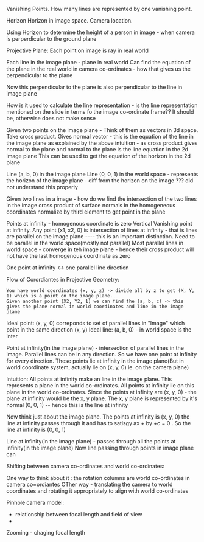 Vanishing Points.
How many lines are represented by one vanishing point.

Horizon
Horizon in image space. Camera location.

Using Horizon to determine the height of a person in image - when camera is perperdicular to the ground plane

Projective Plane:
Each point on image is ray in real world

Each line in the image plane - plane in real world
Can find the equation of the plane in the real world in camera co-ordinates - how that gives us the perpendicular to the plane

Now this perpendicular to the plane is also perpendicular to the line in image plane

How is it used to calculate the line representation - is the line representation mentioned on the slide in terms fo the image co-ordinate frame??
It should be, otherwise does not make sense


Given two points on the image plane - Think of them as vectors in 3d space. Take cross product. Gives normal vector - this is the equation of the line in the image plane as explained by the above intuition - as cross product gives normal to the plane and normal to the plane is the line equation in the 2d image plane
This can be used to get the equation of the horizon in the 2d plane

Line (a, b, 0) in the image plane
LIne (0, 0, 1) in the world space - represents the horizon of the image plane - diff from the horizon on the image ??? did not understand this properly


Given two lines in a image - how do we find the intersection of the two lines in the image
cross product of surface normals in the homogeneous coordinates
normalize by third element to get point in the plane

Points at infinity - homogenous coordinate is zero
Vertical Vanishing point at infinity.
Any point (x1, x2, 0) is intersection of lines at infinity - that is lines are parallel on the image plane ---- this is an important distinction.
Need to be parallel in the world space(mostly not parallel)
Most parallel lines in world space - converge in teh image plane - hence their cross product will not have the last homogenous coordinate as zero

One point at infinity <-> one parallel line direction


Flow of Corordiantes in Projective Geometry:
    
    You have world coordinates (x, y, z) -> divide all by z to get (X, Y, 1) which is a point on the image plane. 
    Given another point (X2, Y2, 1) we can find the (a, b, c) -> this gives the plane normal in world coordinates and line in the image plane

Ideal point: 
    (x, y, 0) correponds to set of parallel lines in "Image" which point in the same direction (x, y)
Ideal line:
    (a, b, 0) - in world space is the inter


Point at infinity(in the image plane) - intersection of parallel lines in the image. Parallel lines can be in any direction. So we have one point at infinity for every direction. These points lie at infinity in the image plane(But in world coordinate system, actually lie on (x, y, 0) ie. on the camera plane)


Intuition: All points at infinity make an line in the image plane. This represents a plane in the world co-ordinates. All points at infinity lie on this plane in the world co-ordinates. Since the points at infinity are (x, y, 0) - the plane at infinity would be the x, y plane. The x, y plane is represented by it's normal (0, 0, 1) -- hence this is the line at infinity

Now think just about the image plane. The points at infinity is (x, y, 0) the line at infinity passes through it and has to satisgy ax + by +c = 0
. So the line at infinity is (0, 0, 1)


Line at infinity(in the image plane) - passes through all the points at infinity(in the image plane)
    Now line passing through points in image plane can 


Shifting between camera co-ordinates and world co-ordinates:

One way to think about it : the rotation columns are world co-ordinates in camera co=ordiantes
OTher way - translating the camera to world coordinates and rotating it appropriately to align with world co-ordinates


Pinhole camera model:
- relationship between focal length and field of view
-

Zooming - chaging focal length
